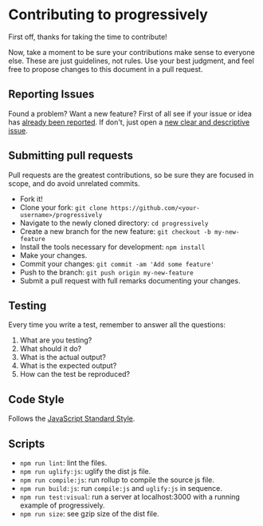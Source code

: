 # Contributing to progressively
First off, thanks for taking the time to contribute!

Now, take a moment to be sure your contributions make sense to everyone else.
These are just guidelines, not rules.
Use your best judgment, and feel free to propose changes to this document in a pull request.

## Reporting Issues
Found a problem? Want a new feature? First of all see if your issue or idea has [already been reported](../../issues).
If don't, just open a [new clear and descriptive issue](../../issues/new).

## Submitting pull requests
Pull requests are the greatest contributions, so be sure they are focused in scope, and do avoid unrelated commits.
- Fork it!
- Clone your fork: `git clone https://github.com/<your-username>/progressively`
- Navigate to the newly cloned directory: `cd progressively`
- Create a new branch for the new feature: `git checkout -b my-new-feature`
- Install the tools necessary for development: `npm install`
- Make your changes.
- Commit your changes: `git commit -am 'Add some feature'`
- Push to the branch: `git push origin my-new-feature`
- Submit a pull request with full remarks documenting your changes.

## Testing
Every time you write a test, remember to answer all the questions:

1. What are you testing?
2. What should it do?
3. What is the actual output?
4. What is the expected output?
5. How can the test be reproduced?

## Code Style
Follows the [JavaScript Standard Style](http://standardjs.com/).

## Scripts
- `npm run lint`: lint the files.
- `npm run uglify:js`: uglify the dist js file.
- `npm run compile:js`: run rollup to compile the source js file.
- `npm run build:js`: run `compile:js` and `uglify:js` in sequence.
- `npm run test:visual`: run a server at localhost:3000 with a running example of progressively.
- `npm run size`: see gzip size of the dist file.

